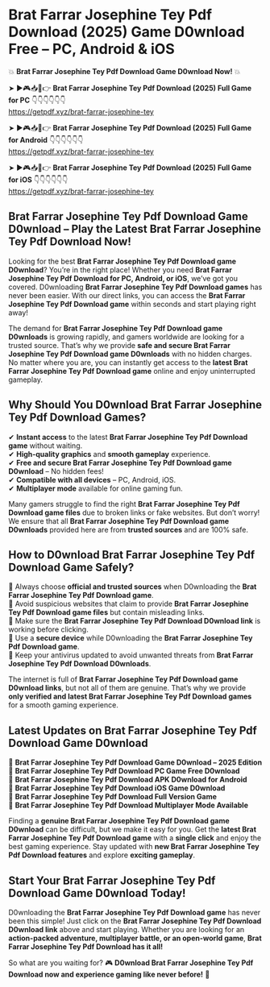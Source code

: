 # Brat Farrar Josephine Tey Pdf Download (2025) Game D0wnload Free – PC, Android & iOS

💥 **Brat Farrar Josephine Tey Pdf Download Game D0wnload Now!** 💥  

➤ ►🎮📥📱👉 **Brat Farrar Josephine Tey Pdf Download (2025) Full Game for PC** 👇👇👇👇👇👇  
https://getpdf.xyz/brat-farrar-josephine-tey  

➤ ►🎮📥📱👉 **Brat Farrar Josephine Tey Pdf Download (2025) Full Game for Android** 👇👇👇👇👇👇  
https://getpdf.xyz/brat-farrar-josephine-tey  

➤ ►🎮📥📱👉 **Brat Farrar Josephine Tey Pdf Download (2025) Full Game for iOS** 👇👇👇👇👇👇  
https://getpdf.xyz/brat-farrar-josephine-tey  

## Brat Farrar Josephine Tey Pdf Download Game D0wnload – Play the Latest Brat Farrar Josephine Tey Pdf Download Now!

Looking for the best **Brat Farrar Josephine Tey Pdf Download game D0wnload**? You’re in the right place! Whether you need **Brat Farrar Josephine Tey Pdf Download for PC, Android, or iOS**, we’ve got you covered. D0wnloading **Brat Farrar Josephine Tey Pdf Download games** has never been easier. With our direct links, you can access the **Brat Farrar Josephine Tey Pdf Download game** within seconds and start playing right away!  

The demand for **Brat Farrar Josephine Tey Pdf Download game D0wnloads** is growing rapidly, and gamers worldwide are looking for a trusted source. That’s why we provide **safe and secure Brat Farrar Josephine Tey Pdf Download game D0wnloads** with no hidden charges. No matter where you are, you can instantly get access to the **latest Brat Farrar Josephine Tey Pdf Download game** online and enjoy uninterrupted gameplay.  

## **Why Should You D0wnload Brat Farrar Josephine Tey Pdf Download Games?**  

✔ **Instant access** to the latest **Brat Farrar Josephine Tey Pdf Download game** without waiting.  
✔ **High-quality graphics** and **smooth gameplay** experience.  
✔ **Free and secure Brat Farrar Josephine Tey Pdf Download game D0wnload** – No hidden fees!  
✔ **Compatible with all devices** – PC, Android, iOS.  
✔ **Multiplayer mode** available for online gaming fun.  

Many gamers struggle to find the right **Brat Farrar Josephine Tey Pdf Download game files** due to broken links or fake websites. But don’t worry! We ensure that all **Brat Farrar Josephine Tey Pdf Download game D0wnloads** provided here are from **trusted sources** and are 100% safe.  

## **How to D0wnload Brat Farrar Josephine Tey Pdf Download Game Safely?**  

📌 Always choose **official and trusted sources** when D0wnloading the **Brat Farrar Josephine Tey Pdf Download game**.  
📌 Avoid suspicious websites that claim to provide **Brat Farrar Josephine Tey Pdf Download game files** but contain misleading links.  
📌 Make sure the **Brat Farrar Josephine Tey Pdf Download D0wnload link** is working before clicking.  
📌 Use a **secure device** while D0wnloading the **Brat Farrar Josephine Tey Pdf Download game**.  
📌 Keep your antivirus updated to avoid unwanted threats from **Brat Farrar Josephine Tey Pdf Download D0wnloads**.  

The internet is full of **Brat Farrar Josephine Tey Pdf Download game D0wnload links**, but not all of them are genuine. That’s why we provide **only verified and latest Brat Farrar Josephine Tey Pdf Download games** for a smooth gaming experience.  

## **Latest Updates on Brat Farrar Josephine Tey Pdf Download Game D0wnload**  

🔹 **Brat Farrar Josephine Tey Pdf Download Game D0wnload – 2025 Edition**  
🔹 **Brat Farrar Josephine Tey Pdf Download PC Game Free D0wnload**  
🔹 **Brat Farrar Josephine Tey Pdf Download APK D0wnload for Android**  
🔹 **Brat Farrar Josephine Tey Pdf Download iOS Game D0wnload**  
🔹 **Brat Farrar Josephine Tey Pdf Download Full Version Game**  
🔹 **Brat Farrar Josephine Tey Pdf Download Multiplayer Mode Available**  

Finding a **genuine Brat Farrar Josephine Tey Pdf Download game D0wnload** can be difficult, but we make it easy for you. Get the **latest Brat Farrar Josephine Tey Pdf Download game** with a **single click** and enjoy the best gaming experience. Stay updated with **new Brat Farrar Josephine Tey Pdf Download features** and explore **exciting gameplay**.  

## **Start Your Brat Farrar Josephine Tey Pdf Download Game D0wnload Today!**  

D0wnloading the **Brat Farrar Josephine Tey Pdf Download game** has never been this simple! Just click on the **Brat Farrar Josephine Tey Pdf Download D0wnload link** above and start playing. Whether you are looking for an **action-packed adventure, multiplayer battle, or an open-world game**, **Brat Farrar Josephine Tey Pdf Download has it all!**  

So what are you waiting for? 🎮 **D0wnload Brat Farrar Josephine Tey Pdf Download now and experience gaming like never before!** 🚀  